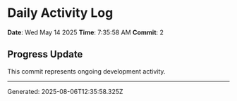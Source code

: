 # Daily Activity Log

**Date**: Wed May 14 2025
**Time**: 7:35:58 AM
**Commit**: 2

## Progress Update

This commit represents ongoing development activity.

---
Generated: 2025-08-06T12:35:58.325Z

